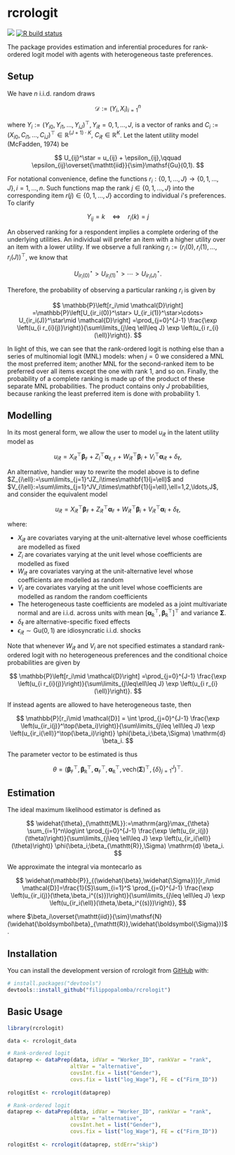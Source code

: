 <!-- README.md is generated from README.Rmd. Please edit that file -->

# rcrologit

<!-- badges: start -->

[![](https://img.shields.io/badge/devel%20version-0.0.1-blue.svg)](https://github.com/filippopalomba/rcrologit)
[![R build
status](https://github.com/filippopalomba/rcrologit/workflows/R-CMD-check/badge.svg)](https://github.com/filippopalomba/rcrologit/actions)

<!-- badges: end -->

The package provides estimation and inferential procedures for
rank-ordered logit model with agents with heterogeneous taste
preferences.

## Setup

We have $n$ i.i.d. random draws

$$
\mathcal{D}:=(Y_i,X_i)_{i=1}^{n}
$$

where $Y_i:=(Y_{i0},Y_{i1},\ldots,Y_{iJ})^\top, Y_{i\ell}=0,1,\ldots,J,$ is a vector of ranks  and $C_i:=(X_{i0}, C_{i1},\ldots, C_{iJ})^\top \in \mathbb{R}^{(J+1)\cdot K},$ $C_{i\ell} \in\mathbb{R}^K$. Let the latent utility model (McFadden, 1974) be

$$
U_{ij}^\star = u_{ij} + \epsilon_{ij},\qquad \epsilon_{ij}\overset{\mathtt{iid}}{\sim}\mathsf{Gu}(0,1).
$$

For notational convenience, define the functions $r_i:\{0,1,\ldots,J\}\to\{0,1,\ldots,J\},i=1,\ldots,n$. Such functions map the rank $j\in\{0,1,\ldots,J\}$ into the corresponding item $r(j)\in\{0,1,\ldots,J\}$ according to individual $i$'s preferences. To clarify

$$
Y_{ij} = k\quad\iff\quad r_i(k)=j
$$

An observed ranking for a respondent implies a complete ordering of the underlying utilities. An individual will prefer an item with a higher utility over an item with a lower utility. If we observe a full ranking $r_i:=(r_i(0),r_i(1),\ldots,r_i(J))^\top$, we know that

$$
U_{ir_i(0)}^\star> U_{ir_i(1)}^\star>\cdots> U_{ir_i(J)}^\star.
$$

Therefore, the probability of observing a particular ranking $r_i$ is given by

$$
\mathbb{P}\left[r_i\mid \mathcal{D}\right]  =\mathbb{P}\left[U_{ir_i(0)}^\star> U_{ir_i(1)}^\star>\cdots> U_{ir_i(J)}^\star\mid \mathcal{D}\right]  =\prod_{j=0}^{J-1} \frac{\exp \left(u_{i r_{i}(j)}\right)}{\sum\limits_{j\leq \ell\leq J} \exp \left(u_{i r_{i}(\ell)}\right)}.
$$

In light of this, we can see that the rank-ordered logit is nothing else than a series of multinomial logit (MNL) models: when $j=0$ we considered a MNL the most preferred item; another MNL for the second-ranked item to be preferred over all items except the one with rank 1, and so on. Finally, the probability of a complete ranking is made up of the product of these separate MNL probabilities. The product contains only $J$ probabilities, because ranking the least preferred item is done with probability 1.

## Modelling

In its most general form, we allow the user to model $u_{i\ell}$ in the latent utility model as

$$
u_{i\ell}=X_{i\ell}^\top\boldsymbol{\beta}_{\mathtt{F}} + Z_i^\top\boldsymbol{\alpha}_{\ell,\mathtt{F}} + 
 W_{i\ell}^\top\boldsymbol{\beta}_i + V_i^\top\boldsymbol{\alpha}_{i\ell} + \delta_\ell,
$$

An alternative, handier way to rewrite the model above is to define $Z_{i\ell}:=\sum\limits_{j=1}^JZ_i\times\mathbf{1}(j=\ell)$ and $V_{i\ell}:=\sum\limits_{j=1}^JV_i\times\mathbf{1}(j=\ell),\ell=1,2,\ldots,J$, and consider the equivalent model

$$
u_{i\ell}=X_{i\ell}^\top\boldsymbol{\beta}_{\mathtt{F}} + Z_{i\ell}^\top\boldsymbol{\alpha}_{\mathtt{F}} + 
 W_{i\ell}^\top\boldsymbol{\beta}_i + V_{i\ell}^\top\boldsymbol{\alpha}_{i} + \delta_\ell,
$$

where:

- $X_{i\ell}$ are covariates varying at the unit-alternative level whose coefficients are modelled as fixed
- $Z_{i}$ are covariates varying at the unit level whose coefficients are modelled as fixed
- $W_{i\ell}$ are covariates varying at the unit-alternative level whose coefficients are modelled as random
- $V_{i}$ are covariates varying at the unit level whose coefficients are modelled as random the random coefficients
- The heterogeneous taste coefficients are modeled as a joint multivariate normal and are i.i.d. across units with mean $\left[\boldsymbol{\alpha_{\mathtt{R}}}^\top,\boldsymbol{\beta_{\mathtt{R}}}^\top\right]^\top$ and variance $\boldsymbol{\Sigma}$.
- $\delta_\ell$ are alternative-specific fixed effects
- $\epsilon_{i\ell}\sim\mathsf{Gu}(0,1)$ are idiosyncratic i.i.d. shocks

Note that whenever $W_{i\ell}$ and $V_i$ are not specified estimates a standard rank-ordered logit with no heterogeneous preferences and the conditional choice probabilities are given by

$$
\mathbb{P}\left[r_i\mid \mathcal{D}\right]  =\prod_{j=0}^{J-1} \frac{\exp \left(u_{i r_{i}(j)}\right)}{\sum\limits_{j\leq\ell\leq J} \exp \left(u_{i r_{i}(\ell)}\right)}.
$$

If instead agents are allowed to have heterogeneous taste, then

$$
\mathbb{P}[r_i\mid \mathcal{D}] = \int \prod_{j=0}^{J-1} \frac{\exp \left(u_{ir_i(j)}^\top(\beta_i)\right)}{\sum\limits_{j\leq \ell\leq J} \exp \left(u_{ir_i(\ell)}^\top(\beta_i)\right)} \phi(\beta_i;\beta,\Sigma) \mathrm{d} \beta_i.
$$

The parameter vector to be estimated is thus

$$
\theta = \left(\boldsymbol{\beta_\mathtt{F}}^\top,\boldsymbol{\beta_\mathtt{R}}^\top,\boldsymbol{\alpha_\mathtt{F}}^\top,\boldsymbol{\alpha_\mathtt{R}}^\top, \mathrm{vech}(\boldsymbol{\Sigma})^\top,\{\delta\}_{j=1}^J\right)^\top.
$$

## Estimation

The ideal maximum likelihood estimator is defined as

$$
\widehat{\theta}_{\mathtt{ML}}:=\mathrm{arg}\max_{\theta} \sum_{i=1}^n\log\int \prod_{j=0}^{J-1} \frac{\exp \left(u_{ir_i(j)}(\theta)\right)}{\sum\limits_{j\leq \ell\leq J} \exp \left(u_{ir_i(\ell)}(\theta)\right)} \phi(\beta_i;\beta_{\mathtt{R}},\Sigma) \mathrm{d} \beta_i.
$$

We approximate the integral via montecarlo as

$$
\widehat{\mathbb{P}}_{(\widehat{\beta},\widehat{\Sigma})}[r_i\mid \mathcal{D}]=\frac{1}{S}\sum_{i=1}^S \prod_{j=0}^{J-1} \frac{\exp \left(u_{ir_i(j)}(\theta,\beta_i^{(s)})\right)}{\sum\limits_{j\leq \ell\leq J} \exp \left(u_{ir_i(\ell)}(\theta,\beta_i^{(s)})\right)},
$$

where $\beta_i\overset{\mathtt{iid}}{\sim}\mathsf{N}(\widehat{\boldsymbol\beta}_{\mathtt{R}},\widehat{\boldsymbol{\Sigma}})$.

## Installation

You can install the development version of rcrologit from
[GitHub](https://github.com/filippopalomba/rcrologit) with:

```r
# install.packages("devtools")
devtools::install_github("filippopalomba/rcrologit")
```

## Basic Usage

```r
library(rcrologit)

data <- rcrologit_data

# Rank-ordered logit
dataprep <- dataPrep(data, idVar = "Worker_ID", rankVar = "rank",
                    altVar = "alternative",
                    covsInt.fix = list("Gender"),
                    covs.fix = list("log_Wage"), FE = c("Firm_ID"))
            
rologitEst <- rcrologit(dataprep)

# Rank-ordered logit
dataprep <- dataPrep(data, idVar = "Worker_ID", rankVar = "rank",
                    altVar = "alternative",
                    covsInt.het = list("Gender"),
                    covs.fix = list("log_Wage"), FE = c("Firm_ID"))
            
rologitEst <- rcrologit(dataprep, stdErr="skip")
```
